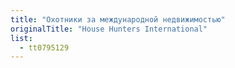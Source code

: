```yaml
---
title: "Охотники за международной недвижимостью"
originalTitle: "House Hunters International"
list:
  - tt0795129
---
```

